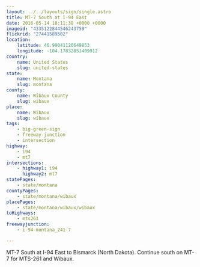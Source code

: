 ```yaml
---
layout: ../../layouts/sign/single.astro
title: MT-7 South at I-94 East
date: 2016-05-14 18:11:38 +0000 +0000
imageid: "4335122844546243759"
flickrid: "27441589502"
location:
    latitude: 46.99041120649853
    longitude: -104.17832851409912
country:
    name: United States
    slug: united-states
state:
    name: Montana
    slug: montana
county:
    name: Wibaux County
    slug: wibaux
place:
    name: Wibaux
    slug: wibaux
tags:
    - big-green-sign
    - freeway-junction
    - intersection
highway:
    - i94
    - mt7
intersections:
    - highway1: i94
      highway2: mt7
statePages:
    - state/montana
countyPages:
    - state/montana/wibaux
placePages:
    - state/montana/wibaux/wibaux
toHighways:
    - mts261
freewayjunction:
    - i-94-montana_241-7

---
```

MT-7 South at I-94 East to Bismarck (North Dakota).  Continue south on MT-7 for MTS-261 and Wibaux.